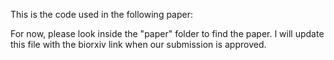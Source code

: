 This is the code used in the following paper:

For now, please look inside the "paper" folder to find the
paper. I will update this file with the biorxiv link when
our submission is approved.
